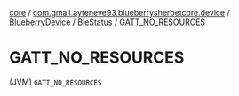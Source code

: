 [core](../../../index.md) / [com.gmail.ayteneve93.blueberrysherbetcore.device](../../index.md) / [BlueberryDevice](../index.md) / [BleStatus](index.md) / [GATT_NO_RESOURCES](./-g-a-t-t_-n-o_-r-e-s-o-u-r-c-e-s.md)

# GATT_NO_RESOURCES

(JVM) `GATT_NO_RESOURCES`